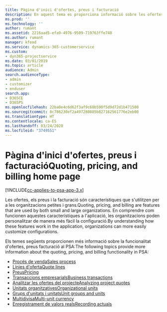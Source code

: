 ```yaml
---
title: Pàgina d'inici d'ofertes, preus i facturació
description: En aquest tema es proporciona informació sobre les ofertes, els preus i la facturació.
ms.prod: ''
ms.technology: ''
author: rumant
ms.assetid: 2216aad5-efa9-4976-9509-719763ffe748
ms.author: rumant
manager: kfend
ms.service: dynamics-365-customerservice
ms.custom:
- dyn365-projectservice
ms.date: 03/01/2019
ms.topic: article
audience: Admin
search.audienceType:
- admin
- customizer
- enduser
search.app:
- D365CE
- D365PS
ms.openlocfilehash: 22ba0e4c6d62f3af9c68b590f5d9d72d1b471500
ms.sourcegitcommit: 8c786230ef2a497280885b827162561776e2eb00
ms.translationtype: HT
ms.contentlocale: ca-ES
ms.lasthandoff: 03/24/2020
ms.locfileid: "3749551"
---
```

# <a name="quoting-pricing-and-billing-home-page"></a><span data-ttu-id="c27d3-103">Pàgina d'inici d'ofertes, preus i facturació</span><span class="sxs-lookup"><span data-stu-id="c27d3-103">Quoting, pricing, and billing home page</span></span>

[!INCLUDE[cc-applies-to-psa-app-3.x](../includes/cc-applies-to-psa-app-3x.md)]

<span data-ttu-id="c27d3-104">Les ofertes, els preus i la facturació són característiques que s'utilitzen per a les organitzacions petites i grans.</span><span class="sxs-lookup"><span data-stu-id="c27d3-104">Quoting, pricing, and billing are features that are used by both small and large organizations.</span></span> <span data-ttu-id="c27d3-105">En comprendre com funcionen aquestes característiques a l'aplicació, les organitzacions poden personalitzar de manera més fàcil la configuració.</span><span class="sxs-lookup"><span data-stu-id="c27d3-105">By understanding how these features work in the application, organizations can more easily customize configurations.</span></span>

<span data-ttu-id="c27d3-106">Els temes següents proporcionen més informació sobre la funcionalitat d'ofertes, preus facturació al PSA:</span><span class="sxs-lookup"><span data-stu-id="c27d3-106">The following topics provide more information about the quoting, pricing, and billing functionality in PSA:</span></span>

- [<span data-ttu-id="c27d3-107">Procés de venda</span><span class="sxs-lookup"><span data-stu-id="c27d3-107">Sales process</span></span>](basic-sales-process.md)
- [<span data-ttu-id="c27d3-108">Línies d'oferta</span><span class="sxs-lookup"><span data-stu-id="c27d3-108">Quote lines</span></span>](basic-quote-lines.md)
- [<span data-ttu-id="c27d3-109">Preus</span><span class="sxs-lookup"><span data-stu-id="c27d3-109">Pricing</span></span>](basic-pricing.md)
- [<span data-ttu-id="c27d3-110">Transaccions empresarials</span><span class="sxs-lookup"><span data-stu-id="c27d3-110">Business transactions</span></span>](basic-business-transactions.md)
- [<span data-ttu-id="c27d3-111">Analitzar les ofertes del projecte</span><span class="sxs-lookup"><span data-stu-id="c27d3-111">Analyzing project quotes</span></span>](basic-analyzing-quotes.md)
- [<span data-ttu-id="c27d3-112">Unitats organitzatives</span><span class="sxs-lookup"><span data-stu-id="c27d3-112">Organizational units</span></span>](advanced-organizational.md)
- [<span data-ttu-id="c27d3-113">Grups d'unitats i unitats</span><span class="sxs-lookup"><span data-stu-id="c27d3-113">Unit groups and units</span></span>](advanced-units.md)
- [<span data-ttu-id="c27d3-114">Multidivisa</span><span class="sxs-lookup"><span data-stu-id="c27d3-114">Multi-unit currency</span></span>](advanced-currency.md)
- [<span data-ttu-id="c27d3-115">Enregistrament de valors reals</span><span class="sxs-lookup"><span data-stu-id="c27d3-115">Recording actuals</span></span>](advanced-actuals.md)
